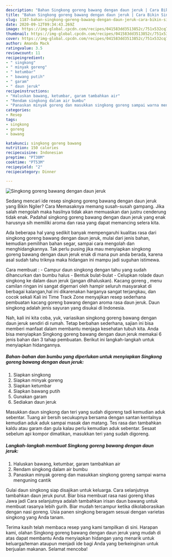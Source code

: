 ```yaml
---
description: "Bahan Singkong goreng bawang dengan daun jeruk | Cara Bikin Singkong goreng bawang dengan daun jeruk Yang Bikin Ngiler"
title: "Bahan Singkong goreng bawang dengan daun jeruk | Cara Bikin Singkong goreng bawang dengan daun jeruk Yang Bikin Ngiler"
slug: 1187-bahan-singkong-goreng-bawang-dengan-daun-jeruk-cara-bikin-singkong-goreng-bawang-dengan-daun-jeruk-yang-bikin-ngiler
date: 2020-09-12T09:34:43.269Z
image: https://img-global.cpcdn.com/recipes/041583dd3513852c/751x532cq70/singkong-goreng-bawang-dengan-daun-jeruk-foto-resep-utama.jpg
thumbnail: https://img-global.cpcdn.com/recipes/041583dd3513852c/751x532cq70/singkong-goreng-bawang-dengan-daun-jeruk-foto-resep-utama.jpg
cover: https://img-global.cpcdn.com/recipes/041583dd3513852c/751x532cq70/singkong-goreng-bawang-dengan-daun-jeruk-foto-resep-utama.jpg
author: Amanda Mack
ratingvalue: 3.5
reviewcount: 11
recipeingredient:
- " singkong"
- " minyak goreng"
- " ketumbar"
- " bawang putih"
- " garam"
- " daun jeruk"
recipeinstructions:
- "Haluskan bawang, ketumbar, garam tambahkan air"
- "Rendam singkong dalam air bumbu"
- "Panaskan minyak goreng dan masukkan singkong goreng sampai warna menguning cantik"
categories:
- Resep
tags:
- singkong
- goreng
- bawang

katakunci: singkong goreng bawang 
nutrition: 150 calories
recipecuisine: Indonesian
preptime: "PT30M"
cooktime: "PT53M"
recipeyield: "2"
recipecategory: Dinner

---
```



![Singkong goreng bawang dengan daun jeruk](https://img-global.cpcdn.com/recipes/041583dd3513852c/751x532cq70/singkong-goreng-bawang-dengan-daun-jeruk-foto-resep-utama.jpg)

Sedang mencari ide resep singkong goreng bawang dengan daun jeruk yang Bikin Ngiler? Cara Memasaknya memang susah-susah gampang. Jika salah mengolah maka hasilnya tidak akan memuaskan dan justru cenderung tidak enak. Padahal singkong goreng bawang dengan daun jeruk yang enak harusnya sih memiliki aroma dan rasa yang dapat memancing selera kita.

Ada beberapa hal yang sedikit banyak mempengaruhi kualitas rasa dari singkong goreng bawang dengan daun jeruk, mulai dari jenis bahan, kemudian pemilihan bahan segar, sampai cara mengolah dan menghidangkannya. Tak perlu pusing jika mau menyiapkan singkong goreng bawang dengan daun jeruk enak di mana pun anda berada, karena asal sudah tahu triknya maka hidangan ini mampu jadi suguhan istimewa.

Cara membuat : - Campur daun singkong dengan tahu yang sudah dihancurkan dan bumbu halus - Bentuk bulat-bulat - Celupkan rolade daun singkong ke dalam daun jeruk (jangan dihaluskan). Kacang goreng , menu camilan ringan ini sangat digemari oleh hampir seluruh masyarakat di berbagai kalangan,hal ini dikarenakan harganya sangat terjangkau, dan cocok sekali Kali ini Time Track Zone menyajikan resep sederhana pembuatan kacang goreng bawang dengan aroma rasa daun jeruk. Daun singkong adalah jenis sayuran yang disukai di Indonesia.


Nah, kali ini kita coba, yuk, variasikan singkong goreng bawang dengan daun jeruk sendiri di rumah. Tetap berbahan sederhana, sajian ini bisa memberi manfaat dalam membantu menjaga kesehatan tubuh kita. Anda bisa menyiapkan Singkong goreng bawang dengan daun jeruk memakai 6 jenis bahan dan 3 tahap pembuatan. Berikut ini langkah-langkah untuk menyiapkan hidangannya.

<!--inarticleads1-->

##### Bahan-bahan dan bumbu yang diperlukan untuk menyiapkan Singkong goreng bawang dengan daun jeruk:

1. Siapkan  singkong
1. Siapkan  minyak goreng
1. Siapkan  ketumbar
1. Siapkan  bawang putih
1. Gunakan  garam
1. Sediakan  daun jeruk


Masukkan daun singkong dan teri yang sudah digoreng tadi kemudian aduk sebentar. Tuang air bersih secukupnya bersama dengan santan kentalnya kemudian aduk aduk sampai masak dan matang. Tes rasa dan tambahkan kaldu atau garam dan gula kalau perlu kemudian aduk sebentar. Sesaat sebelum api kompor dimatikan, masukkan teri yang sudah digoreng. 

<!--inarticleads2-->

##### Langkah-langkah membuat Singkong goreng bawang dengan daun jeruk:

1. Haluskan bawang, ketumbar, garam tambahkan air
1. Rendam singkong dalam air bumbu
1. Panaskan minyak goreng dan masukkan singkong goreng sampai warna menguning cantik


Gulai daun singkong siap disajikan untuk keluarga. Cara selanjutnya tambahkan daun jeruk purut. Biar bisa membuat rasa nasi goreng khas Jawa jadi Cara selanjutnya adalah tambahkan irisan daun bawang untuk membuat rasanya lebih gurih. Biar mudah tercampur ketika dikolaborasikan dengan nasi goreng. Usia panen singkong beragam sesuai dengan varietas singkong yang Anda tanam. 

Terima kasih telah membaca resep yang kami tampilkan di sini. Harapan kami, olahan Singkong goreng bawang dengan daun jeruk yang mudah di atas dapat membantu Anda menyiapkan hidangan yang menarik untuk keluarga/teman ataupun menjadi ide bagi Anda yang berkeinginan untuk berjualan makanan. Selamat mencoba!
